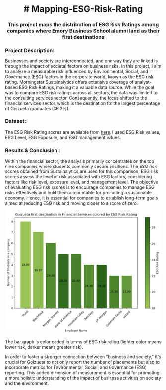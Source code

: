 <h1 align="center"> # Mapping-ESG-Risk-Rating </h1>

<h3 align="center"> This project maps the distribution of ESG Risk Ratings among companies where Emory Business School alumni land as their first destinations </h3>

### Project Description: 
Businesses and society are interconnected, and one way they are linked is through the impact of societal factors on business risks. In this project, I aim to analyze a measurable risk influenced by Environmental, Social, and Governance (ESG) factors in the corporate world, known as the ESG risk rating. Morningstar Sustainalytics offers extensive coverage of analyst-based ESG Risk Ratings, making it a valuable data source. While the goal was to compare ESG risk ratings across all sectors, the data was limited to the consulting services sector. Consequently, the focus shifted to the financial services sector, which is the destination for the largest percentage of Goizueta graduates (36.2%). 

### Dataset:

The ESG Risk Rating scores are available from [here](https://www.sustainalytics.com/esg-data). I used ESG Risk values, ESG Level, ESG Exposure, and ESG management values. 


### Results & Conclusion :

Within the financial sector, the analysis primarily concentrates on the top nine companies where students commonly secure positions. The ESG risk scores obtained from Sustainalytics are used for this comparison. ESG risk scores assess the level of risk associated with ESG factors, considering factors like risk level, exposure level, and management level. The objective of evaluating ESG risk scores is to encourage companies to manage ESG risks effectively and hold them accountable for promoting a sustainable economy. Hence, it is essential for companies to establish long-term goals aimed at reducing ESG risk and moving closer to a score of zero.

![image](https://github.com/hasongc01/Mapping-ESG-Risk-Rating/blob/main/Bar_graph.png)

The bar graph is color coded in terms of ESG risk rating (lighter color means lower risk, darker means greater risk). 

In order to foster a stronger connection between "business and society," it's crucial for Goizueta to not only report the number of placements but also to incorporate metrics for Environmental, Social, and Governance (ESG) reporting. This added dimension of measurement is essential for promoting a more holistic understanding of the impact of business activities on society and the environment.
